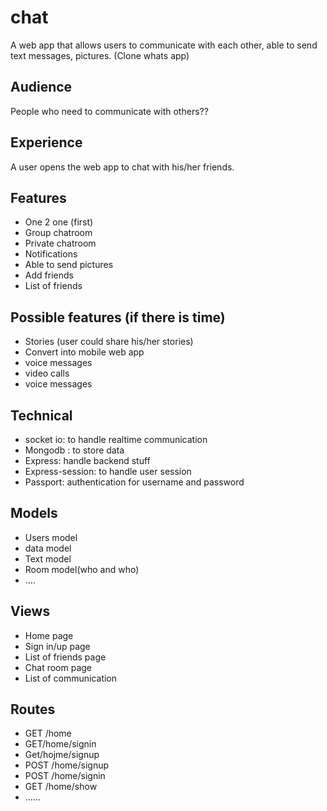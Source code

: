 # chat
A web app that allows users to communicate with each other, able to send text messages, pictures. (Clone whats app)

## Audience
People who need to communicate with others??

## Experience
A user opens the web app to chat with his/her friends.

## Features 
* One 2 one (first)
* Group chatroom
* Private chatroom
* Notifications
* Able to send pictures
* Add friends 
* List of friends

## Possible features (if there is time)
* Stories (user could share his/her stories)
* Convert into mobile web app
* voice messages
* video calls
* voice messages

## Technical
* socket io: to handle realtime communication 
* Mongodb : to store data
* Express: handle backend stuff
* Express-session: to handle user session
* Passport:  authentication for username and password


## Models
* Users model
* data model 
* Text model
* Room model(who and who)
* ….

## Views
* Home page
* Sign in/up page
* List of friends page
* Chat room page
* List of communication 

## Routes
* GET /home
* GET/home/signin
* Get/hojme/signup
* POST /home/signup
* POST /home/signin
* GET /home/show
* ……
